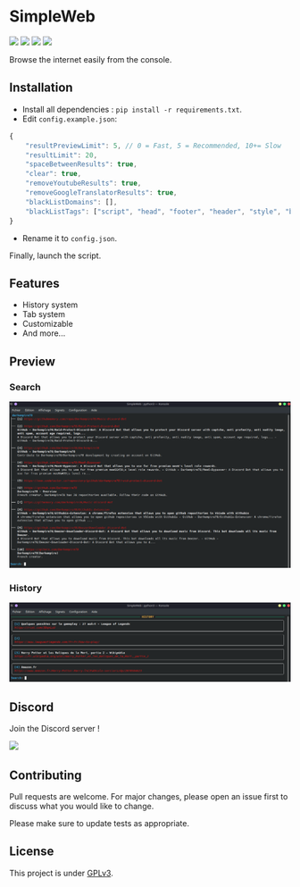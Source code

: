 # SimpleWeb

![](https://img.shields.io/codefactor/grade/github/Darkempire78/SimpleWeb?style=for-the-badge) ![](https://img.shields.io/github/repo-size/Darkempire78/SimpleWeb?style=for-the-badge) ![](https://img.shields.io/badge/SOURCERY-ENABLED-green?style=for-the-badge) <a href="https://discord.com/invite/sPvJmY7mcV"><img src="https://img.shields.io/discord/831524351311609907?color=%237289DA&label=DISCORD&style=for-the-badge"></a>

Browse the internet easily from the console.

## Installation

* Install all dependencies : ``pip install -r requirements.txt``.
* Edit `config.example.json`:

```Javascript
{
    "resultPreviewLimit": 5, // 0 = Fast, 5 = Recommended, 10+= Slow
    "resultLimit": 20,
    "spaceBetweenResults": true,
    "clear": true,
    "removeYoutubeResults": true,
    "removeGoogleTranslatorResults": true,
    "blackListDomains": [],
    "blackListTags": ["script", "head", "footer", "header", "style", "button", "iframe", "img", "picture", "video", "svg", "span", "form", "nav", "menu", "input"] // You can remove "span" if it takes away important information
}
```
* Rename it to `config.json`.

Finally, launch the script.

## Features

* History system
* Tab system
* Customizable
* And more...

## Preview

### Search
<img src="assets/capture1.png" width="700"/>

### History
<img src="assets/capture2.png" width="700"/>

## Discord

Join the Discord server !

[![](https://i.imgur.com/UfyvtOL.png)](https://discord.gg/sPvJmY7mcV)

## Contributing

Pull requests are welcome. For major changes, please open an issue first to discuss what you would like to change.

Please make sure to update tests as appropriate.

## License

This project is under [GPLv3](https://github.com/Darkempire78/Raid-Protect-Discord-Bot/blob/master/LICENSE).
